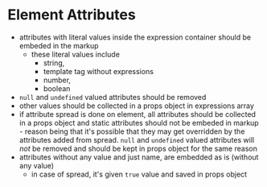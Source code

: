 # Element Attributes

- attributes with literal values inside the expression container should be embeded in the markup
  - these literal values include
    - string,
    - template tag without expressions
    - number,
    - boolean
- `null` and `undefined` valued attributes should be removed
- other values should be collected in a props object in expressions array
- if attribute spread is done on element, all attributes should be collected in a props object and static attributes should not be embeded in markup - reason being that it's possible that they may get overridden by the attributes added from spread. `null` and `undefined` valued attributes will _not_ be removed and should be kept in props object for the same reason
- attributes without any value and just name, are embedded as is (without any value)
  - in case of spread, it's given `true` value and saved in props object
